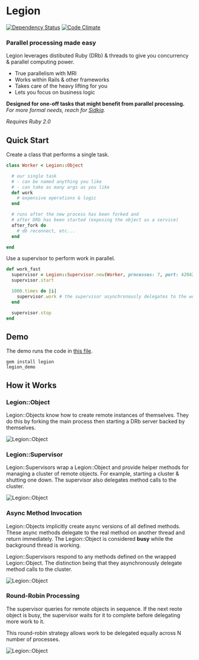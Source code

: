 # Legion

[![Dependency Status](https://gemnasium.com/hopsoft/legion.png)](https://gemnasium.com/hopsoft/legion)
[![Code Climate](https://codeclimate.com/github/hopsoft/legion.png)](https://codeclimate.com/github/hopsoft/legion)

### Parallel processing made easy

Legion leverages distibuted Ruby (DRb) & threads to give you concurrency & parallel computing power.

* True parallelism with MRI
* Works within Rails & other frameworks
* Takes care of the heavy lifting for you
* Lets you focus on business logic

**Designed for one-off tasks that might benefit from parallel processing.**
*For more formal needs, reach for [Sidkiq](https://github.com/mperham/sidekiq).*

*Requires Ruby 2.0*

## Quick Start

Create a class that performs a single task.

```ruby
class Worker < Legion::Object

  # our single task
  # - can be named anything you like
  # - can take as many args as you like
  def work
    # expensive operations & logic
  end

  # runs after the new process has been forked and
  # after DRb has been started (exposing the object as a service)
  after_fork do
    # db reconnect, etc...
  end

end
```

Use a supervisor to perform work in parallel.

```ruby
def work_fast
  supervisor = Legion::Supervisor.new(Worker, processes: 7, port: 42042)
  supervisor.start

  1000.times do |i|
    supervisor.work # the supervisor asynchronously delegates to the worker
  end

  supervisor.stop
end
```

## Demo

The demo runs the code in [this file](https://github.com/hopsoft/legion/blob/master/bin/legion_demo).

```
gem install legion
legion_demo
```

## How it Works

### Legion::Object

Legion::Objects know how to create remote instances of themselves.
They do this by forking the main process then starting a DRb server backed by themselves.

![Legion::Object](https://raw.github.com/hopsoft/legion/master/doc/object.png)

### Legion::Supervisor

Legion::Supervisors wrap a Legion::Object and provide helper methods for managing a cluster of remote objects.
For example, starting a cluster & shutting one down.
The supervisor also delegates method calls to the cluster.

![Legion::Object](https://raw.github.com/hopsoft/legion/master/doc/supervisor.png)

### Async Method Invocation

Legion::Objects implicitly create async versions of all defined methods.
These async methods delegate to the real method on another thread and return immediately.
The Legion::Object is considered __busy__ while the background thread is working.

Legion::Supervisors respond to any methods defined on the wrapped Legion::Object.
The distinction being that they asynchronously delegate method calls to the cluster.

![Legion::Object](https://raw.github.com/hopsoft/legion/master/doc/async.png)

### Round-Robin Processing

The supervisor queries for remote objects in sequence.
If the next reote object is busy, the supervisor waits for it to complete before delegating more work to it.

This round-robin strategy allows work to be delegated equally across N number of processes.

![Legion::Object](https://raw.github.com/hopsoft/legion/master/doc/get_remote_instance.png)

